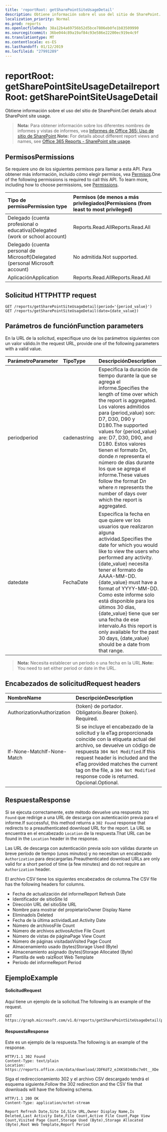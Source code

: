 ```yaml
---
title: 'reportRoot: getSharePointSiteUsageDetail'
description: Obtiene información sobre el uso del sitio de SharePoint.
localization_priority: Normal
ms.prod: reports
ms.openlocfilehash: 38a12b4a69756b52d5bce7806eb0fe1b83509990
ms.sourcegitcommit: 36be044c89a19af84c93e586e22200ec919e4c9f
ms.translationtype: MT
ms.contentlocale: es-ES
ms.lasthandoff: 01/12/2019
ms.locfileid: "27991289"
---
```

# <a name="reportroot-getsharepointsiteusagedetail"></a><span data-ttu-id="82edd-103">reportRoot: getSharePointSiteUsageDetail</span><span class="sxs-lookup"><span data-stu-id="82edd-103">reportRoot: getSharePointSiteUsageDetail</span></span>

<span data-ttu-id="82edd-104">Obtiene información sobre el uso del sitio de SharePoint.</span><span class="sxs-lookup"><span data-stu-id="82edd-104">Get details about SharePoint site usage.</span></span>

> <span data-ttu-id="82edd-105">**Nota:** Para obtener información sobre los diferentes nombres de informes y vistas de informes, vea [Informes de Office 365: Uso de sitio de SharePoint](https://support.office.com/client/SharePoint-site-usage-4ecfb843-e5d5-464d-8bf6-7ed512a9b213).</span><span class="sxs-lookup"><span data-stu-id="82edd-105">**Note:** For details about different report views and names, see [Office 365 Reports - SharePoint site usage](https://support.office.com/client/SharePoint-site-usage-4ecfb843-e5d5-464d-8bf6-7ed512a9b213).</span></span>

## <a name="permissions"></a><span data-ttu-id="82edd-106">Permisos</span><span class="sxs-lookup"><span data-stu-id="82edd-106">Permissions</span></span>

<span data-ttu-id="82edd-p101">Se requiere uno de los siguientes permisos para llamar a esta API. Para obtener más información, incluido cómo elegir permisos, vea [Permisos](/graph/permissions-reference).</span><span class="sxs-lookup"><span data-stu-id="82edd-p101">One of the following permissions is required to call this API. To learn more, including how to choose permissions, see [Permissions](/graph/permissions-reference).</span></span>

| <span data-ttu-id="82edd-109">Tipo de permiso</span><span class="sxs-lookup"><span data-stu-id="82edd-109">Permission type</span></span>                        | <span data-ttu-id="82edd-110">Permisos (de menos a más privilegiados)</span><span class="sxs-lookup"><span data-stu-id="82edd-110">Permissions (from least to most privileged)</span></span> |
| :------------------------------------- | :--------------------------------------- |
| <span data-ttu-id="82edd-111">Delegado (cuenta profesional o educativa)</span><span class="sxs-lookup"><span data-stu-id="82edd-111">Delegated (work or school account)</span></span>     | <span data-ttu-id="82edd-112">Reports.Read.All</span><span class="sxs-lookup"><span data-stu-id="82edd-112">Reports.Read.All</span></span>                         |
| <span data-ttu-id="82edd-113">Delegado (cuenta personal de Microsoft)</span><span class="sxs-lookup"><span data-stu-id="82edd-113">Delegated (personal Microsoft account)</span></span> | <span data-ttu-id="82edd-114">No admitida.</span><span class="sxs-lookup"><span data-stu-id="82edd-114">Not supported.</span></span>                           |
| <span data-ttu-id="82edd-115">Aplicación</span><span class="sxs-lookup"><span data-stu-id="82edd-115">Application</span></span>                            | <span data-ttu-id="82edd-116">Reports.Read.All</span><span class="sxs-lookup"><span data-stu-id="82edd-116">Reports.Read.All</span></span>                         |

## <a name="http-request"></a><span data-ttu-id="82edd-117">Solicitud HTTP</span><span class="sxs-lookup"><span data-stu-id="82edd-117">HTTP request</span></span>

<!-- { "blockType": "samples" } --> 

```http
GET /reports/getSharePointSiteUsageDetail(period='{period_value}')
GET /reports/getSharePointSiteUsageDetail(date={date_value})
```

## <a name="function-parameters"></a><span data-ttu-id="82edd-118">Parámetros de función</span><span class="sxs-lookup"><span data-stu-id="82edd-118">Function parameters</span></span>

<span data-ttu-id="82edd-119">En la URL de la solicitud, especifique uno de los parámetros siguientes con un valor válido.</span><span class="sxs-lookup"><span data-stu-id="82edd-119">In the request URL, provide one of the following parameters with a valid value.</span></span>

| <span data-ttu-id="82edd-120">Parámetro</span><span class="sxs-lookup"><span data-stu-id="82edd-120">Parameter</span></span> | <span data-ttu-id="82edd-121">Tipo</span><span class="sxs-lookup"><span data-stu-id="82edd-121">Type</span></span>   | <span data-ttu-id="82edd-122">Descripción</span><span class="sxs-lookup"><span data-stu-id="82edd-122">Description</span></span>                              |
| :-------- | :----- | :--------------------------------------- |
| <span data-ttu-id="82edd-123">period</span><span class="sxs-lookup"><span data-stu-id="82edd-123">period</span></span>    | <span data-ttu-id="82edd-124">cadena</span><span class="sxs-lookup"><span data-stu-id="82edd-124">string</span></span> | <span data-ttu-id="82edd-125">Especifica la duración de tiempo durante la que se agrega el informe.</span><span class="sxs-lookup"><span data-stu-id="82edd-125">Specifies the length of time over which the report is aggregated.</span></span> <span data-ttu-id="82edd-126">Los valores admitidos para {period_value} son: D7, D30, D90 y D180.</span><span class="sxs-lookup"><span data-stu-id="82edd-126">The supported values for {period_value} are: D7, D30, D90, and D180.</span></span> <span data-ttu-id="82edd-127">Estos valores tienen el formato D*n*, donde *n* representa el número de días durante los que se agrega el informe.</span><span class="sxs-lookup"><span data-stu-id="82edd-127">These values follow the format D*n* where *n* represents the number of days over which the report is aggregated.</span></span> |
| <span data-ttu-id="82edd-128">date</span><span class="sxs-lookup"><span data-stu-id="82edd-128">date</span></span>      | <span data-ttu-id="82edd-129">Fecha</span><span class="sxs-lookup"><span data-stu-id="82edd-129">Date</span></span>   | <span data-ttu-id="82edd-130">Especifica la fecha en que quiere ver los usuarios que realizaron alguna actividad.</span><span class="sxs-lookup"><span data-stu-id="82edd-130">Specifies the date for which you would like to view the users who performed any activity.</span></span> <span data-ttu-id="82edd-131">{date_value} necesita tener el formato de AAAA-MM-DD.</span><span class="sxs-lookup"><span data-stu-id="82edd-131">{date_value} must have a format of YYYY-MM-DD.</span></span> <span data-ttu-id="82edd-132">Como este informe solo está disponible para los últimos 30 días, {date_value} tiene que ser una fecha de ese intervalo.</span><span class="sxs-lookup"><span data-stu-id="82edd-132">As this report is only available for the past 30 days, {date_value} should be a date from that range.</span></span> |

> <span data-ttu-id="82edd-133">**Nota:** Necesita establecer un período o una fecha en la URL.</span><span class="sxs-lookup"><span data-stu-id="82edd-133">**Note:** You need to set either period or date in the URL.</span></span>

## <a name="request-headers"></a><span data-ttu-id="82edd-134">Encabezados de solicitud</span><span class="sxs-lookup"><span data-stu-id="82edd-134">Request headers</span></span>

| <span data-ttu-id="82edd-135">Nombre</span><span class="sxs-lookup"><span data-stu-id="82edd-135">Name</span></span>          | <span data-ttu-id="82edd-136">Descripción</span><span class="sxs-lookup"><span data-stu-id="82edd-136">Description</span></span>                              |
| :------------ | :--------------------------------------- |
| <span data-ttu-id="82edd-137">Authorization</span><span class="sxs-lookup"><span data-stu-id="82edd-137">Authorization</span></span> | <span data-ttu-id="82edd-p104">{token} de portador. Obligatorio.</span><span class="sxs-lookup"><span data-stu-id="82edd-p104">Bearer {token}. Required.</span></span>                |
| <span data-ttu-id="82edd-140">If-None-Match</span><span class="sxs-lookup"><span data-stu-id="82edd-140">If-None-Match</span></span> | <span data-ttu-id="82edd-141">Si se incluye el encabezado de la solicitud y la eTag proporcionada coincide con la etiqueta actual del archivo, se devuelve un código de respuesta `304 Not Modified`.</span><span class="sxs-lookup"><span data-stu-id="82edd-141">If this request header is included and the eTag provided matches the current tag on the file, a `304 Not Modified` response code is returned.</span></span> <span data-ttu-id="82edd-142">Opcional.</span><span class="sxs-lookup"><span data-stu-id="82edd-142">Optional.</span></span> |

## <a name="response"></a><span data-ttu-id="82edd-143">Respuesta</span><span class="sxs-lookup"><span data-stu-id="82edd-143">Response</span></span>

<span data-ttu-id="82edd-144">Si se ejecuta correctamente, este método devuelve una respuesta `302 Found` que redirige a una URL de descarga con autenticación previa para el informe.</span><span class="sxs-lookup"><span data-stu-id="82edd-144">If successful, this method returns a `302 Found` response that redirects to a preauthenticated download URL for the report.</span></span> <span data-ttu-id="82edd-145">La URL se encuentra en el encabezado `Location` de la respuesta.</span><span class="sxs-lookup"><span data-stu-id="82edd-145">That URL can be found in the `Location` header in the response.</span></span>

<span data-ttu-id="82edd-146">Las URL de descarga con autenticación previa solo son válidas durante un breve período de tiempo (unos minutos) y no necesitan un encabezado `Authorization` para descargarlas.</span><span class="sxs-lookup"><span data-stu-id="82edd-146">Preauthenticated download URLs are only valid for a short period of time (a few minutes) and do not require an `Authorization` header.</span></span>

<span data-ttu-id="82edd-147">El archivo CSV tiene los siguientes encabezados de columna.</span><span class="sxs-lookup"><span data-stu-id="82edd-147">The CSV file has the following headers for columns.</span></span>

- <span data-ttu-id="82edd-148">Fecha de actualización del informe</span><span class="sxs-lookup"><span data-stu-id="82edd-148">Report Refresh Date</span></span>
- <span data-ttu-id="82edd-149">Identificador de sitio</span><span class="sxs-lookup"><span data-stu-id="82edd-149">Site Id</span></span>
- <span data-ttu-id="82edd-150">Dirección URL del sitio</span><span class="sxs-lookup"><span data-stu-id="82edd-150">Site URL</span></span>
- <span data-ttu-id="82edd-151">Nombre para mostrar del propietario</span><span class="sxs-lookup"><span data-stu-id="82edd-151">Owner Display Name</span></span>
- <span data-ttu-id="82edd-152">Eliminado</span><span class="sxs-lookup"><span data-stu-id="82edd-152">Is Deleted</span></span>
- <span data-ttu-id="82edd-153">Fecha de la última actividad</span><span class="sxs-lookup"><span data-stu-id="82edd-153">Last Activity Date</span></span>
- <span data-ttu-id="82edd-154">Número de archivos</span><span class="sxs-lookup"><span data-stu-id="82edd-154">File Count</span></span>
- <span data-ttu-id="82edd-155">Número de archivos activos</span><span class="sxs-lookup"><span data-stu-id="82edd-155">Active File Count</span></span>
- <span data-ttu-id="82edd-156">Número de vistas de página</span><span class="sxs-lookup"><span data-stu-id="82edd-156">Page View Count</span></span>
- <span data-ttu-id="82edd-157">Número de páginas visitadas</span><span class="sxs-lookup"><span data-stu-id="82edd-157">Visited Page Count</span></span>
- <span data-ttu-id="82edd-158">Almacenamiento usado (bytes)</span><span class="sxs-lookup"><span data-stu-id="82edd-158">Storage Used (Byte)</span></span>
- <span data-ttu-id="82edd-159">Almacenamiento asignado (bytes)</span><span class="sxs-lookup"><span data-stu-id="82edd-159">Storage Allocated (Byte)</span></span>
- <span data-ttu-id="82edd-160">Plantilla de web raíz</span><span class="sxs-lookup"><span data-stu-id="82edd-160">Root Web Template</span></span>
- <span data-ttu-id="82edd-161">Período del informe</span><span class="sxs-lookup"><span data-stu-id="82edd-161">Report Period</span></span>

## <a name="example"></a><span data-ttu-id="82edd-162">Ejemplo</span><span class="sxs-lookup"><span data-stu-id="82edd-162">Example</span></span>

#### <a name="request"></a><span data-ttu-id="82edd-163">Solicitud</span><span class="sxs-lookup"><span data-stu-id="82edd-163">Request</span></span>

<span data-ttu-id="82edd-164">Aquí tiene un ejemplo de la solicitud.</span><span class="sxs-lookup"><span data-stu-id="82edd-164">The following is an example of the request.</span></span>

<!--{
  "blockType": "request",
  "isComposable": true,
  "name": "reportroot_getsharepointsiteusageuserdetail"
}-->

```http
GET https://graph.microsoft.com/v1.0/reports/getSharePointSiteUsageDetail(period='D7')
```

#### <a name="response"></a><span data-ttu-id="82edd-165">Respuesta</span><span class="sxs-lookup"><span data-stu-id="82edd-165">Response</span></span>

<span data-ttu-id="82edd-166">Este es un ejemplo de la respuesta.</span><span class="sxs-lookup"><span data-stu-id="82edd-166">The following is an example of the response.</span></span>

<!-- {
  "blockType": "response",
  "truncated": true,
  "@odata.type": "microsoft.graph.report"
} -->

```http
HTTP/1.1 302 Found
Content-Type: text/plain
Location: https://reports.office.com/data/download/JDFKdf2_eJXKS034dbc7e0t__XDe
```

<span data-ttu-id="82edd-167">Siga el redireccionamiento 302 y el archivo CSV descargado tendrá el esquema siguiente.</span><span class="sxs-lookup"><span data-stu-id="82edd-167">Follow the 302 redirection and the CSV file that downloads will have the following schema.</span></span>

<!-- { "blockType": "ignored" } --> 

```http
HTTP/1.1 200 OK
Content-Type: application/octet-stream

Report Refresh Date,Site Id,Site URL,Owner Display Name,Is Deleted,Last Activity Date,File Count,Active File Count,Page View Count,Visited Page Count,Storage Used (Byte),Storage Allocated (Byte),Root Web Template,Report Period
```
